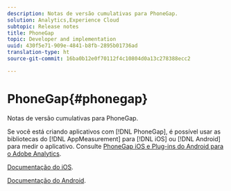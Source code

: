```yaml
---
description: Notas de versão cumulativas para PhoneGap.
solution: Analytics,Experience Cloud
subtopic: Release notes
title: PhoneGap
topic: Developer and implementation
uuid: 430f5e71-909e-4841-b8fb-2895b01736ad
translation-type: ht
source-git-commit: 16ba0b12e0f70112f4c10804d0a13c278388ecc2

---
```



# PhoneGap{#phonegap}

Notas de versão cumulativas para PhoneGap.

Se você está criando aplicativos com [!DNL PhoneGap], é possível usar as bibliotecas do [!DNL AppMeasurement] para [!DNL iOS] ou [!DNL Android] para medir o aplicativo. Consulte [PhoneGap iOS e Plug-ins do Android para o Adobe Analytics](https://marketing.adobe.com/developer/gallery/beta-phonegap-ios-and-android-plug-ins-for-sitecatalyst).

[Documentação do iOS](https://marketing.adobe.com/resources/help/pt_BR/sc/appmeasurement/ios/phonegap.html).

[Documentação do Android](https://marketing.adobe.com/resources/help/pt_BR/sc/appmeasurement/android/phonegap.html).
